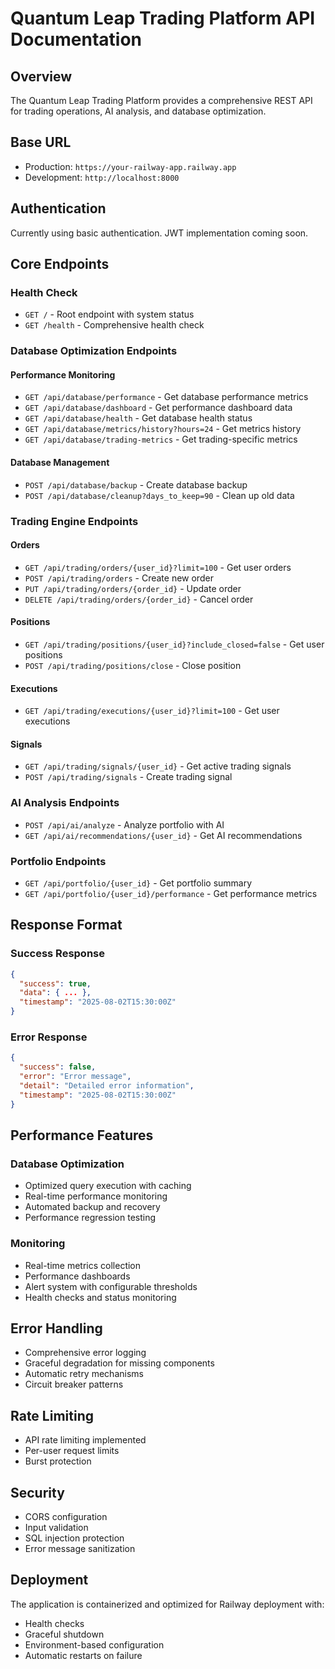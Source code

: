 # Quantum Leap Trading Platform API Documentation

## Overview
The Quantum Leap Trading Platform provides a comprehensive REST API for trading operations, AI analysis, and database optimization.

## Base URL
- Production: `https://your-railway-app.railway.app`
- Development: `http://localhost:8000`

## Authentication
Currently using basic authentication. JWT implementation coming soon.

## Core Endpoints

### Health Check
- `GET /` - Root endpoint with system status
- `GET /health` - Comprehensive health check

### Database Optimization Endpoints

#### Performance Monitoring
- `GET /api/database/performance` - Get database performance metrics
- `GET /api/database/dashboard` - Get performance dashboard data
- `GET /api/database/health` - Get database health status
- `GET /api/database/metrics/history?hours=24` - Get metrics history
- `GET /api/database/trading-metrics` - Get trading-specific metrics

#### Database Management
- `POST /api/database/backup` - Create database backup
- `POST /api/database/cleanup?days_to_keep=90` - Clean up old data

### Trading Engine Endpoints

#### Orders
- `GET /api/trading/orders/{user_id}?limit=100` - Get user orders
- `POST /api/trading/orders` - Create new order
- `PUT /api/trading/orders/{order_id}` - Update order
- `DELETE /api/trading/orders/{order_id}` - Cancel order

#### Positions
- `GET /api/trading/positions/{user_id}?include_closed=false` - Get user positions
- `POST /api/trading/positions/close` - Close position

#### Executions
- `GET /api/trading/executions/{user_id}?limit=100` - Get user executions

#### Signals
- `GET /api/trading/signals/{user_id}` - Get active trading signals
- `POST /api/trading/signals` - Create trading signal

### AI Analysis Endpoints
- `POST /api/ai/analyze` - Analyze portfolio with AI
- `GET /api/ai/recommendations/{user_id}` - Get AI recommendations

### Portfolio Endpoints
- `GET /api/portfolio/{user_id}` - Get portfolio summary
- `GET /api/portfolio/{user_id}/performance` - Get performance metrics

## Response Format

### Success Response
```json
{
  "success": true,
  "data": { ... },
  "timestamp": "2025-08-02T15:30:00Z"
}
```

### Error Response
```json
{
  "success": false,
  "error": "Error message",
  "detail": "Detailed error information",
  "timestamp": "2025-08-02T15:30:00Z"
}
```

## Performance Features

### Database Optimization
- Optimized query execution with caching
- Real-time performance monitoring
- Automated backup and recovery
- Performance regression testing

### Monitoring
- Real-time metrics collection
- Performance dashboards
- Alert system with configurable thresholds
- Health checks and status monitoring

## Error Handling
- Comprehensive error logging
- Graceful degradation for missing components
- Automatic retry mechanisms
- Circuit breaker patterns

## Rate Limiting
- API rate limiting implemented
- Per-user request limits
- Burst protection

## Security
- CORS configuration
- Input validation
- SQL injection protection
- Error message sanitization

## Deployment
The application is containerized and optimized for Railway deployment with:
- Health checks
- Graceful shutdown
- Environment-based configuration
- Automatic restarts on failure
